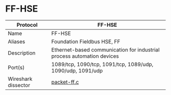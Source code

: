 # FF-HSE

| Protocol | FF-HSE |
|---|---|
| Name | FF-HSE |
| Aliases | Foundation Fieldbus HSE, FF |
| Description | Ethernet-based communication for industrial process automation devices |
| Port(s) | 1089/tcp, 1090/tcp, 1091/tcp, 1089/udp, 1090/udp, 1091/udp |
| Wireshark dissector | [packet-ff.c](https://github.com/wireshark/wireshark/blob/master/epan/dissectors/packet-ff.c) |


